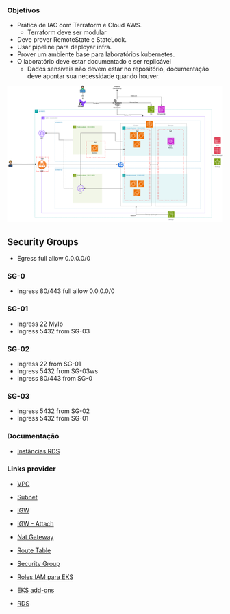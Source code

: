 ### Objetivos
- Prática de IAC com Terraform e Cloud AWS.
    - Terraform deve ser modular
- Deve prover RemoteState e StateLock.
- Usar pipeline para deployar infra.
- Prover um ambiente base para laboratórios kubernetes.
- O laboratório deve estar documentado e ser replicável
    - Dados sensíveis não devem estar no repositório, documentação deve apontar sua necessidade quando houver.



![Estágio Atual](/docs/arq-diag.png)

## Security Groups
- Egress full allow 0.0.0.0/0
### SG-0
- Ingress 80/443 full allow 0.0.0.0/0
### SG-01
- Ingress 22 MyIp 
- Ingress 5432 from SG-03
### SG-02
- Ingress 22 from SG-01
- Ingress 5432 from SG-03ws
- Ingress 80/443 from SG-0
### SG-03
- Ingress 5432 from SG-02
- Ingress 5432 from SG-01



### Documentação

- [Instâncias RDS ](https://aws.amazon.com/pt/rds/instance-types/)

### Links provider
- [VPC](https://registry.terraform.io/providers/hashicorp/aws/latest/docs/resources/vpc)
- [Subnet](https://registry.terraform.io/providers/hashicorp/aws/latest/docs/resources/subnet)
- [IGW](https://registry.terraform.io/providers/hashicorp/aws/latest/docs/resources/internet_gateway)
- [IGW - Attach](https://registry.terraform.io/providers/hashicorp/aws/latest/docs/resources/internet_gateway_attachment)
- [Nat Gateway](https://registry.terraform.io/providers/hashicorp/aws/latest/docs/resources/nat_gateway)

- [Route Table](https://registry.terraform.io/providers/hashicorp/aws/latest/docs/resources/route_table)
- [Security Group](https://registry.terraform.io/providers/hashicorp/aws/latest/docs/resources/security_group)


- [Roles IAM para EKS](https://docs.aws.amazon.com/eks/latest/userguide/cluster-iam-role.html)
- [EKS add-ons](https://docs.aws.amazon.com/eks/latest/userguide/workloads-add-ons-available-eks.html)

- [RDS](https://registry.terraform.io/providers/hashicorp/aws/latest/docs/resources/db_instance)

